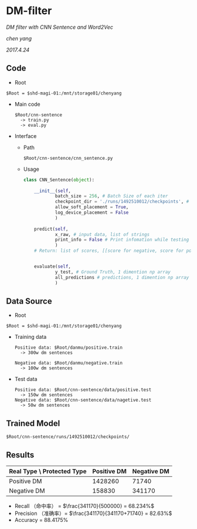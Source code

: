 # DM-filter

*DM filter with CNN Sentence and Word2Vec*

*chen yang*

*2017.4.24*


## Code

* Root

```shell
$Root = $shd-magi-01:/mnt/storage01/chenyang
```


* Main code

  ```shell
  $Root/cnn-sentence
    -> train.py
    -> eval.py
  ```

* Interface

  * Path
    
    ```shell
    $Root/cnn-sentence/cnn_sentence.py  
    ```

  * Usage

    ```python
    class CNN_Sentence(object):
        
        __init__(self,
                batch_size = 256, # Batch Size of each iter
                checkpoint_dir = './runs/1492510012/checkpoints', # Pretrained model
                allow_soft_placement = True,
                log_device_placement = False
                )
        
        predict(self,
                x_raw, # input data, list of strings
                print_info = False # Print infomation while testing
                )
        # Return: list of scores, [[score for negative, score for positive], ...]


        evaluate(self,
                y_test, # Ground Truth, 1 dimention np array
                all_predictions # predictions, 1 dimention np array
                )
    ```

## Data Source

* Root

```shell
$Root = $shd-magi-01:/mnt/storage01/chenyang
```

* Training data

  ```shell
  Positive data: $Root/danmu/positive.train
    -> 300w dm sentences
    
  Negative data: $Root/danmu/negative.train
    -> 100w dm sentences
  ```


* Test data

  ```shell
  Positive data: $Root/cnn-sentence/data/positive.test
    -> 150w dm sentences
  Negative data: $Root/cnn-sentence/data/nagetive.test
    -> 50w dm sentences
  ```


## Trained Model

```shell
$Root/cnn-sentence/runs/1492510012/checkpoints/
```

## Results

| Real Type \ Protected Type | Positive DM | Negative DM |
| -------------------------- | ----------- | ----------- |
| Positive DM                | 1428260     | 71740       |
| Negative DM                | 158830      | 341170      |



* Recall （命中率） = $\frac{341170}{500000} = 68.234%$
* Precision （准确率）= $\frac{341170}{341170+71740} = 82.63%$
* Accuracy = 88.4175%



